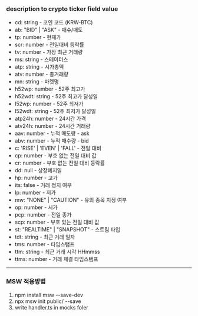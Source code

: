 ### description to crypto ticker field value 

- cd: string - 코인 코드 (KRW-BTC)
- ab: "BID" | "ASK" - 매수/매도
- tp: number - 현재가 
- scr: number - 전일대비 등락률
- tv: number - 가장 최근 거래량
- ms: string - 스테이터스
- atp: string - 시가총액
- atv: number - 총거래량
- mn: string - 마켓명
- h52wp: number - 52주 최고가
- h52wdt: string - 52주 최고가 달성일
- l52wp: number - 52주 최저가
- l52wdt: string - 52주 최저가 달성일
- atp24h: number - 24시간 가격
- atv24h: number - 24시간  거래량
- aav: number - 누적 매도량 - ask
- abv: number - 누적 매수량 - bid
- c: 'RISE' | 'EVEN' | 'FALL' - 전일 대비
- cp: number - 부호 없는 전일 대비 값
- cr: number - 부호 없는 전일 대비 등락률
- dd: null - 상장폐지일
- hp: number - 고가
- its: false - 거래 정지 여부
- lp: number - 저가
- mw: "NONE" | "CAUTION" - 유의 종목 지정 여부 
- op: number - 시가
- pcp: number - 전일 종가
- scp: number - 부호 있는 전일 대비 값
- st: "REALTIME" | "SNAPSHOT" - 스트림 타입
- tdt: string - 최근 거래 일자
- tms: number - 타임스탬프
- ttm: string - 최근 거래 시각 HHmmss
- ttms: number - 거래 체결 타임스탬프


___

### MSW 적용방법

1. npm install msw --save-dev
2. npx msw init public/ --save
3. write handler.ts in mocks foler